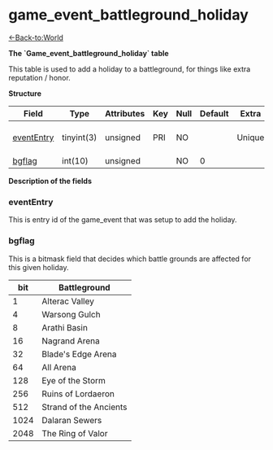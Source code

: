 # game\_event\_battleground\_holiday

[<-Back-to:World](database-world.md)

**The \`Game\_event\_battleground\_holiday\` table**

This table is used to add a holiday to a battleground, for things like extra reputation / honor.

**Structure**

| Field           | Type       | Attributes | Key | Null | Default | Extra  | Comment                 |
|-----------------|------------|------------|-----|------|---------|--------|-------------------------|
| [eventEntry][1] | tinyint(3) | unsigned   | PRI | NO   |         | Unique | Entry of the game event |
| [bgflag][2]     | int(10)    | unsigned   |     | NO   | 0       |        |                         |

[1]: #evententry
[2]: #bgflag

**Description of the fields**

### eventEntry

This is entry id of the game\_event that was setup to add the holiday.

### bgflag

This is a bitmask field that decides which battle grounds are affected for this given holiday.

| bit  | Battleground           |
|------|------------------------|
| 1    | Alterac Valley         |
| 4    | Warsong Gulch          |
| 8    | Arathi Basin           |
| 16   | Nagrand Arena          |
| 32   | Blade's Edge Arena     |
| 64   | All Arena              |
| 128  | Eye of the Storm       |
| 256  | Ruins of Lordaeron     |
| 512  | Strand of the Ancients |
| 1024 | Dalaran Sewers         |
| 2048 | The Ring of Valor      |
